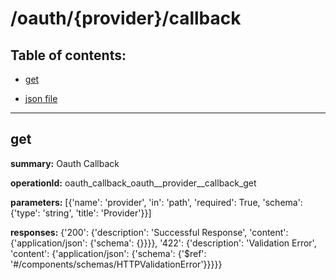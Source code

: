 # /oauth/{provider}/callback

## Table of contents:
- [get](#get)

- [json file](./_oauth_{provider}_callback.json)

---
<a name="get"></a>
## get

**summary:** Oauth Callback

**operationId:** oauth_callback_oauth__provider__callback_get

**parameters:** [{'name': 'provider', 'in': 'path', 'required': True, 'schema': {'type': 'string', 'title': 'Provider'}}]

**responses:** {'200': {'description': 'Successful Response', 'content': {'application/json': {'schema': {}}}}, '422': {'description': 'Validation Error', 'content': {'application/json': {'schema': {'$ref': '#/components/schemas/HTTPValidationError'}}}}}

